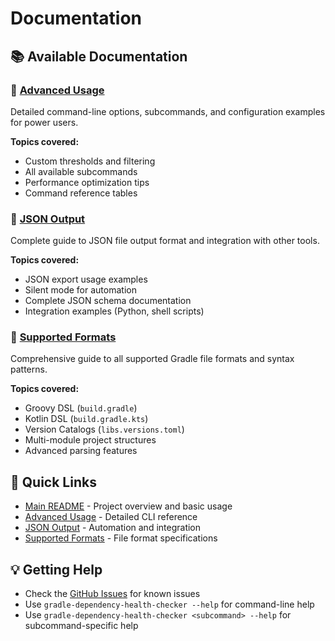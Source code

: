 # Documentation

## 📚 Available Documentation

### 🚀 [Advanced Usage](advanced-usage.md)
Detailed command-line options, subcommands, and configuration examples for power users.

**Topics covered:**
- Custom thresholds and filtering
- All available subcommands  
- Performance optimization tips
- Command reference tables

### 📄 [JSON Output](json-output.md)  
Complete guide to JSON file output format and integration with other tools.

**Topics covered:**
- JSON export usage examples
- Silent mode for automation
- Complete JSON schema documentation
- Integration examples (Python, shell scripts)

### 🔧 [Supported Formats](supported-formats.md)
Comprehensive guide to all supported Gradle file formats and syntax patterns.

**Topics covered:**
- Groovy DSL (`build.gradle`) 
- Kotlin DSL (`build.gradle.kts`)
- Version Catalogs (`libs.versions.toml`)
- Multi-module project structures
- Advanced parsing features

## 🔗 Quick Links

- [Main README](../README.md) - Project overview and basic usage
- [Advanced Usage](advanced-usage.md) - Detailed CLI reference
- [JSON Output](json-output.md) - Automation and integration
- [Supported Formats](supported-formats.md) - File format specifications

## 💡 Getting Help

- Check the [GitHub Issues](https://github.com/ParkJong-Hun/gradle-dependency-health-checker/issues) for known issues
- Use `gradle-dependency-health-checker --help` for command-line help
- Use `gradle-dependency-health-checker <subcommand> --help` for subcommand-specific help